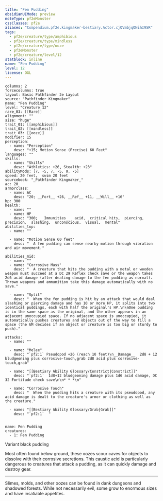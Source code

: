 ```yaml
---
title: "Fen Pudding"
obsidianUIMode: preview
noteType: pf2eMonster
cssClasses: pf2e
aliases: "Compendium.pf2e.kingmaker-bestiary.Actor.cjQVmbjqONihI9SR" 
tags:
  - pf2e/creature/type/amphibious
  - pf2e/creature/type/mindless
  - pf2e/creature/type/ooze
  - pf2eMonster
  - pf2e/creature/level/12
statblock: inline
name: "Fen Pudding"
level: 12
license: OGL
---
```


```statblock
columns: 2
forcecolumns: true
layout: Basic Pathfinder 2e Layout
source: "Pathfinder Kingmaker"
name: "Fen Pudding"
level: "Creature 12"
rare_03: [[Rare]]
alignment: ""
size: "huge"
trait_01: [[amphibious]]
trait_02: [[mindless]]
trait_03: [[ooze]]
modifier: 15
perception:
  - name: "Perception"
    desc: "+15; Motion Sense (Precise) 60 Feet"
languages: ""
skills:
  - name: "Skills"
    desc: "Athletics: +26, Stealth: +23"
abilityMods: [7, -5, 7, -5, 0, -5]
speed: 20 feet,  swim 20 feet
sourcebook: "_Pathfinder Kingmaker_"
ac: 20
armorclass:
  - name: AC
    desc: "20; __Fort__ +26, __Ref__ +11, __Will__ +16"
hp: 300
health:
  - name: ""
  - name: HP
    desc: "300; __Immunities__  acid,  critical hits,  piercing,  precision,  slashing,  unconscious,  visual,  mental"
abilities_top:
  - name: ""

  - name: "Motion Sense 60 feet"
    desc: "  A fen pudding can sense nearby motion through vibration and air movement."

abilities_mid:
  - name: ""
  - name: "Corrosive Mass"
    desc: "  A creature that hits the pudding with a metal or wooden weapon must succeed at a DC 29 Reflex check save or the weapon takes 2d6 acid damage (after dealing damage to the fen pudding as normal). Thrown weapons and ammunition take this damage automatically with no save."

  - name: "Split"
    desc: "  When the fen pudding is hit by an attack that would deal slashing or piercing damage and has 10 or more HP, it splits into two identical puddings, each with half the original's HP.\n\nOne pudding is in the same space as the original, and the other appears in an adjacent unoccupied space. If no adjacent space is unoccupied, it automatically pushes creatures and objects out of the way to fill a space (the GM decides if an object or creature is too big or sturdy to push)."

attacks:
  - name: ""

  - name: "Melee"
    desc: "`pf2:1` Pseudopod +26 (reach 10 feet)\n__Damage__  2d8 + 12 bludgeoning plus corrosive-touch,grab 2d8 acid plus corrosive-touch,grab"

  - name: "[[Bestiary Ability Glossary/Constrict|Constrict]]"
    desc: "`pf2:1`  1d8+12 bludgeoning damage plus 1d6 acid damage, DC 32 Fortitude check save\n\n* * *\n"

  - name: "Corrosive Touch"
    desc: "  When the pudding hits a creature with its pseudopod, any acid damage is dealt to the creature's armor or clothing as well as the creature."

  - name: "[[Bestiary Ability Glossary/Grab|Grab]]"
    desc: "`pf2:1`  "
 
```

```encounter-table
name: Fen Pudding
creatures:
  - 1: Fen Pudding
```


Variant black pudding

Most often found below ground, these oozes scour caves for objects to dissolve with their corrosive secretions. This caustic acid is particularly dangerous to creatures that attack a pudding, as it can quickly damage and destroy gear.

* * *

Slimes, molds, and other oozes can be found in dank dungeons and shadowed forests. While not necessarily evil, some grow to enormous sizes and have insatiable appetites.

